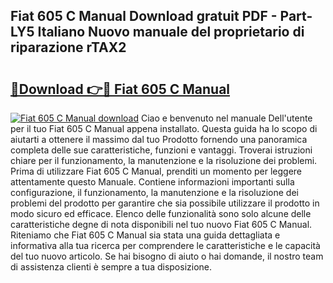 ## Fiat 605 C Manual Download gratuit PDF - Part-LY5 Italiano Nuovo manuale del proprietario di riparazione rTAX2

# <h2><a href="http://dfcyji.blite.top/?on=Fiat+605+C+Manual">🔗Download 👉🔴 Fiat 605 C Manual</a></h2>

[![Fiat 605 C Manual download](https://i.imgur.com/lujVjoI.png)](http://dfcyji.blite.top/?on=Fiat+605+C+Manual)
Ciao e benvenuto nel manuale Dell'utente per il tuo Fiat 605 C Manual appena installato. Questa guida ha lo scopo di aiutarti a ottenere il massimo dal tuo Prodotto fornendo una panoramica completa delle sue caratteristiche, funzioni e vantaggi. Troverai istruzioni chiare per il funzionamento, la manutenzione e la risoluzione dei problemi. Prima di utilizzare Fiat 605 C Manual, prenditi un momento per leggere attentamente questo Manuale. Contiene informazioni importanti sulla configurazione, il funzionamento, la manutenzione e la risoluzione dei problemi del prodotto per garantire che sia possibile utilizzare il prodotto in modo sicuro ed efficace. Elenco delle funzionalità sono solo alcune delle caratteristiche degne di nota disponibili nel tuo nuovo Fiat 605 C Manual. Riteniamo che Fiat 605 C Manual sia stata una guida dettagliata e informativa alla tua ricerca per comprendere le caratteristiche e le capacità del tuo nuovo articolo. Se hai bisogno di aiuto o hai domande, il nostro team di assistenza clienti è sempre a tua disposizione.
